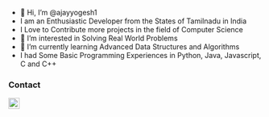 - 👋 Hi, I’m @ajayyogesh1
- I am an Enthusiastic Developer from the States of Tamilnadu in India 
- I Love to Contribute more projects in the field of Computer Science
- 👀 I’m interested in Solving Real World Problems
- 🌱 I’m currently learning Advanced Data Structures and Algorithms
- I had Some Basic Programming Experiences in Python, Java, Javascript, C and C++

### Contact
[<img align="left" alt="ajayyogesh1 | HackerRank" width="22px" src="https://cdn.jsdelivr.net/npm/simple-icons@v3/icons/hackerrank.svg" />](https://www.hackerrank.com/Ajay001)

<!---
ajayyogesh1/ajayyogesh1 is a ✨ special ✨ repository because its `README.md` (this file) appears on your GitHub profile.
You can click the Preview link to take a look at your changes.
--->
